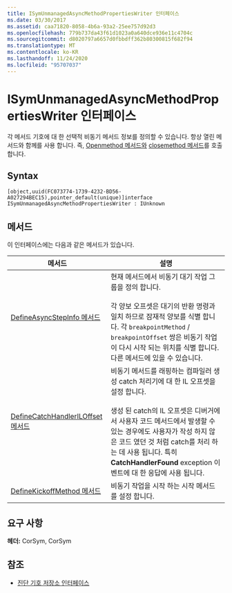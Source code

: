 ```yaml
---
title: ISymUnmanagedAsyncMethodPropertiesWriter 인터페이스
ms.date: 03/30/2017
ms.assetid: caa71820-8058-4b6a-93a2-25ee757d92d3
ms.openlocfilehash: 779b737da43f61d1023a0a640dce936e11c4704c
ms.sourcegitcommit: d8020797a6657d0fbbdff362b80300815f682f94
ms.translationtype: MT
ms.contentlocale: ko-KR
ms.lasthandoff: 11/24/2020
ms.locfileid: "95707037"
---
```

# <a name="isymunmanagedasyncmethodpropertieswriter-interface"></a>ISymUnmanagedAsyncMethodPropertiesWriter 인터페이스

각 메서드 기호에 대 한 선택적 비동기 메서드 정보를 정의할 수 있습니다. 항상 열린 메서드와 함께를 사용 합니다. 즉, [Openmethod 메서드와](isymunmanagedwriter-openmethod-method.md) [closemethod 메서드](isymunmanagedwriter-closemethod-method.md)를 호출 합니다.  
  
## <a name="syntax"></a>Syntax  
  
```idl  
[object,uuid(FC073774-1739-4232-BD56-A027294BEC15),pointer_default(unique)]interface ISymUnmanagedAsyncMethodPropertiesWriter : IUnknown  
```  
  
## <a name="methods"></a>메서드  

 이 인터페이스에는 다음과 같은 메서드가 있습니다.  
  
|메서드|설명|  
|------------|-----------------|  
|[DefineAsyncStepInfo 메서드](isymunmanagedasyncmethodpropertieswriter-defineasyncstepinfo-method.md)|현재 메서드에서 비동기 대기 작업 그룹을 정의 합니다.<br /><br /> 각 양보 오프셋은 대기의 반환 명령과 일치 하므로 잠재적 양보를 식별 합니다. 각 `breakpointMethod` / `breakpointOffset` 쌍은 비동기 작업이 다시 시작 되는 위치를 식별 합니다. 다른 메서드에 있을 수 있습니다.|  
|[DefineCatchHandlerILOffset 메서드](isymunmanagedasyncmethodpropertieswriter-definecatchhandleriloffset-method.md)|비동기 메서드를 래핑하는 컴파일러 생성 catch 처리기에 대 한 IL 오프셋을 설정 합니다.<br /><br /> 생성 된 catch의 IL 오프셋은 디버거에서 사용자 코드 메서드에서 발생할 수 있는 경우에도 사용자가 작성 하지 않은 코드 였던 것 처럼 catch를 처리 하는 데 사용 됩니다. 특히 **CatchHandlerFound** exception 이벤트에 대 한 응답에 사용 됩니다.|  
|[DefineKickoffMethod 메서드](isymunmanagedasyncmethodpropertieswriter-definekickoffmethod-method.md)|비동기 작업을 시작 하는 시작 메서드를 설정 합니다.|  
  
## <a name="requirements"></a>요구 사항  

 **헤더:** CorSym, CorSym  
  
## <a name="see-also"></a>참조

- [진단 기호 저장소 인터페이스](diagnostics-symbol-store-interfaces.md)
